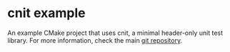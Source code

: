 # cnit example
An example CMake project that uses cnit, a minimal header-only unit test library.
For more information, check the main [git repository](https://github.com/ldm2468/cnit).